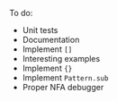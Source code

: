 To do:
  * Unit tests
  * Documentation
  * Implement `[]`
  * Interesting examples
  * Implement `{}`
  * Implement `Pattern.sub`
  * Proper NFA debugger
